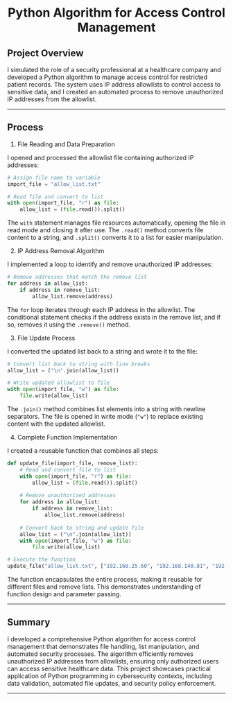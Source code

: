# <p align="center"> Python Algorithm for Access Control Management </p>

## Project Overview

I simulated the role of a security professional at a healthcare company and developed a Python algorithm to manage access control for restricted patient records. The system uses IP address allowlists to control access to sensitive data, and I created an automated process to remove unauthorized IP addresses from the allowlist.

---

## Process

1. File Reading and Data Preparation

I opened and processed the allowlist file containing authorized IP addresses:

```python
# Assign file name to variable
import_file = "allow_list.txt"

# Read file and convert to list
with open(import_file, "r") as file:
    allow_list = (file.read()).split()
```

The `with` statement manages file resources automatically, opening the file in read mode and closing it after use. The `.read()` method converts file content to a string, and `.split()` converts it to a list for easier manipulation.

2. IP Address Removal Algorithm

I implemented a loop to identify and remove unauthorized IP addresses:

```python
# Remove addresses that match the remove list
for address in allow_list:
    if address in remove_list:
        allow_list.remove(address) 
```

The `for` loop iterates through each IP address in the allowlist. The conditional statement checks if the address exists in the remove list, and if so, removes it using the `.remove()` method.

3. File Update Process

I converted the updated list back to a string and wrote it to the file:

```python
# Convert list back to string with line breaks
allow_list = ("\n".join(allow_list))

# Write updated allowlist to file
with open(import_file, "w") as file:
    file.write(allow_list)
```

The `.join()` method combines list elements into a string with newline separators. The file is opened in write mode (`"w"`) to replace existing content with the updated allowlist.

4. Complete Function Implementation

I created a reusable function that combines all steps:

```python
def update_file(import_file, remove_list):
    # Read and convert file to list
    with open(import_file, "r") as file:
        allow_list = (file.read()).split()
    
    # Remove unauthorized addresses
    for address in allow_list:
        if address in remove_list:
            allow_list.remove(address)
    
    # Convert back to string and update file
    allow_list = ("\n".join(allow_list))
    with open(import_file, "w") as file:
        file.write(allow_list)

# Execute the function
update_file("allow_list.txt", ["192.168.25.60", "192.168.140.81", "192.168.203.198"])
```

The function encapsulates the entire process, making it reusable for different files and remove lists. This demonstrates understanding of function design and parameter passing.

---

## Summary

I developed a comprehensive Python algorithm for access control management that demonstrates file handling, list manipulation, and automated security processes. The algorithm efficiently removes unauthorized IP addresses from allowlists, ensuring only authorized users can access sensitive healthcare data. This project showcases practical application of Python programming in cybersecurity contexts, including data validation, automated file updates, and security policy enforcement.

---